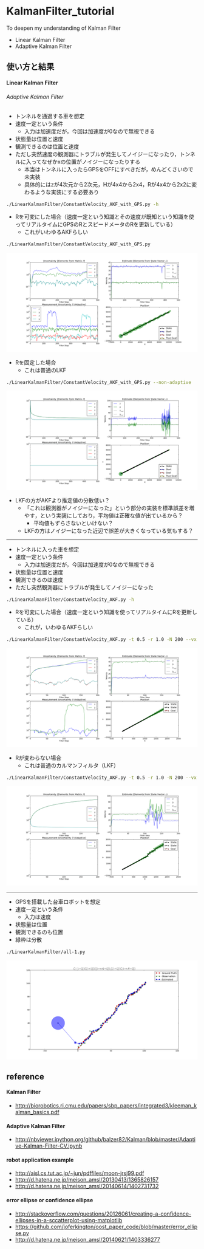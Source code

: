KalmanFilter_tutorial
=====================

To deepen my understanding of Kalman Filter

- Linear Kalman Filter
- Adaptive Kalman Filter

## 使い方と結果

#### Linear Kalman Filter

###### Adaptive Kalman Filter

- トンネルを通過する車を想定
- 速度一定という条件
   - 入力は加速度だが，今回は加速度が0なので無視できる
- 状態量は位置と速度
- 観測できるのは位置と速度
- ただし突然速度の観測器にトラブルが発生してノイジーになったり，トンネルに入ってなぜかxの位置がノイジーになったりする
   - 本当はトンネルに入ったらGPSをOFFにすべきだが，めんどくさいので未実装
   - 具体的にはzが4次元から2次元，Hが4x4から2x4，Rが4x4から2x2に変わるような実装にする必要あり

```bash
./LinearKalmanFilter/ConstantVelocity_AKF_with_GPS.py -h
```

- Rを可変にした場合（速度一定という知識とその速度が既知という知識を使ってリアルタイムにGPSのRとスピードメータのRを更新している）
   - これがいわゆるAKFらしい

```bash
./LinearKalmanFilter/ConstantVelocity_AKF_with_GPS.py
```

![Alt Text](https://github.com/eisoku9618/KalmanFilter_tutorial/raw/master/image/LKF/ConstantVelocity_AKF_with_GPS.png)

- Rを固定した場合
   - これは普通のLKF

```bash
./LinearKalmanFilter/ConstantVelocity_AKF_with_GPS.py --non-adaptive
```

![Alt Text](https://github.com/eisoku9618/KalmanFilter_tutorial/raw/master/image/LKF/ConstantVelocity_LKF_with_GPS.png)

- LKFの方がAKFより推定値の分散低い？
   - 「これは観測器がノイジーになった」という部分の実装を標準誤差を増やす，という実装にしており，平均値は正確な値が出ているから？
      - 平均値もずらさないといけない？
   - LKFの方はノイジーになった近辺で誤差が大きくなっている気もする？


---

- トンネルに入った車を想定
- 速度一定という条件
   - 入力は加速度だが，今回は加速度が0なので無視できる
- 状態量は位置と速度
- 観測できるのは速度
- ただし突然観測器にトラブルが発生してノイジーになった

```bash
./LinearKalmanFilter/ConstantVelocity_AKF.py -h
```

- Rを可変にした場合（速度一定という知識を使ってリアルタイムにRを更新している）
   - これが，いわゆるAKFらしい

```bash
./LinearKalmanFilter/ConstantVelocity_AKF.py -t 0.5 -r 1.0 -N 200 --vx 20 --vy 40 --noise 50
```

![Alt Text](https://github.com/eisoku9618/KalmanFilter_tutorial/raw/master/image/LKF/ConstantVelocity_AKF.png)

- Rが変わらない場合
   - これは普通のカルマンフィルタ（LKF）

```bash
./LinearKalmanFilter/ConstantVelocity_AKF.py -t 0.5 -r 1.0 -N 200 --vx 20 --vy 40 --noise 50 --non-adaptive
```

![Alt Text](https://github.com/eisoku9618/KalmanFilter_tutorial/raw/master/image/LKF/ConstantVelocity_LKF.png)

---

- GPSを搭載した台車ロボットを想定
- 速度一定という条件
   - 入力は速度
- 状態量は位置
- 観測できるのも位置
- 緑枠は分散

```bash
./LinearKalmanFilter/all-1.py
```

![Alt Text](https://github.com/eisoku9618/KalmanFilter_tutorial/raw/master/image/LKF/all-1.png)


## reference

#### Kalman Filter
- http://biorobotics.ri.cmu.edu/papers/sbp_papers/integrated3/kleeman_kalman_basics.pdf

#### Adaptive Kalman Filter
- http://nbviewer.ipython.org/github/balzer82/Kalman/blob/master/Adaptive-Kalman-Filter-CV.ipynb

#### robot application example
- http://aisl.cs.tut.ac.jp/~jun/pdffiles/moon-jrsj99.pdf
- http://d.hatena.ne.jp/meison_amsl/20130413/1365826157
- http://d.hatena.ne.jp/meison_amsl/20140614/1402731732

#### error ellipse or confidence ellipse
- http://stackoverflow.com/questions/20126061/creating-a-confidence-ellipses-in-a-sccatterplot-using-matplotlib
- https://github.com/joferkington/oost_paper_code/blob/master/error_ellipse.py
- http://d.hatena.ne.jp/meison_amsl/20140621/1403336277
